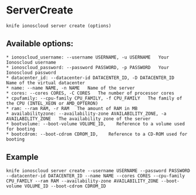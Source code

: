 # ServerCreate



    knife ionoscloud server create (options)


## Available options:

```
* ionoscloud_username: --username USERNAME, -u USERNAME   Your Ionoscloud username
* ionoscloud_password: --password PASSWORD, -p PASSWORD   Your Ionoscloud password
* datacenter_id: --datacenter-id DATACENTER_ID, -D DATACENTER_ID   Name of the virtual datacenter
* name: --name NAME, -n NAME   Name of the server
* cores: --cores CORES, -C CORES   The number of processor cores
* cpufamily: --cpu-family CPU_FAMILY, -f CPU_FAMILY   The family of the CPU (INTEL_XEON or AMD_OPTERON)
* ram: --ram RAM, -r RAM   The amount of RAM in MB
* availabilityzone: --availability-zone AVAILABILITY_ZONE, -a AVAILABILITY_ZONE   The availability zone of the server
* bootvolume: --boot-volume VOLUME_ID,    Reference to a volume used for booting
* bootcdrom: --boot-cdrom CDROM_ID,    Reference to a CD-ROM used for booting
```

## Example

    knife ionoscloud server create --username USERNAME --password PASSWORD --datacenter-id DATACENTER_ID --name NAME --cores CORES --cpu-family CPU_FAMILY --ram RAM --availability-zone AVAILABILITY_ZONE --boot-volume VOLUME_ID --boot-cdrom CDROM_ID
